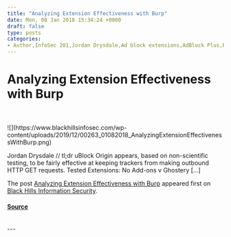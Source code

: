 ```yaml
---
title: "Analyzing Extension Effectiveness with Burp"
date: Mon, 08 Jan 2018 15:34:24 +0000
draft: false
type: posts
categories: 
- Author,InfoSec 201,Jordan Drysdale,Ad block extensions,AdBlock Plus,Burp,Ghostery,uBlock Origin
---
```

# Analyzing Extension Effectiveness with Burp

<br/>

<br/>
![](https://www.blackhillsinfosec.com/wp-content/uploads/2019/12/00263_01082018_AnalyzingExtensionEffectivenessWithBurp.png)

Jordan Drysdale // tl;dr uBlock Origin appears, based on non-scientific testing, to be fairly effective at keeping trackers from making outbound HTTP GET requests. Tested Extensions: No Add-ons v Ghostery \[…\]

The post [Analyzing Extension Effectiveness with Burp](https://www.blackhillsinfosec.com/analyzing-extension-effectiveness-burp/) appeared first on [Black Hills Information Security](https://www.blackhillsinfosec.com).

#### [Source](https://www.blackhillsinfosec.com/analyzing-extension-effectiveness-burp/)

<br/>
---
